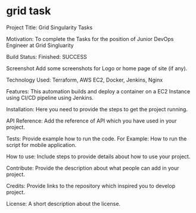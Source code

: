 # grid task

Project Title:
Grid Singularity Tasks

Motivation:
To complete the Tasks for the position of Junior DevOps Engineer at Grid Singluarity

Build Status:
Finished: SUCCESS

Screenshot
Add some screenshots for Logo or home page of site (if any).

Technology Used:
Terraform, AWS EC2, Docker, Jenkins, Nginx 

Features:
This automation builds and deploy a container on a EC2 Instance using CI/CD pipeline using Jenkins.

Installation:
Here you need to provide the steps to get the project running.

API Reference:
Add the reference of API which you have used in your project.

Tests:
Provide example how to run the code. For Example: How to run the script for mobile application.

How to use:
Include steps to provide details about how to use your project.

Contribute:
Provide the description about what people can add in your project.

Credits:
Provide links to the repository which inspired you to develop project.

License:
A short description about the license.
